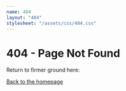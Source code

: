 ```yaml
---
name: 404
layout: "404"
stylesheet: "/assets/css/404.css"
---
```



<div class="error-container">
  <div class="container">
    <h1>404 - Page Not Found</h1>
    <p id="404-saying"></p>
    <p>Return to firmer ground here:</p>
    <a href="{{ '/' | url }}">Back to the homepage</a>
  </div>
</div>

